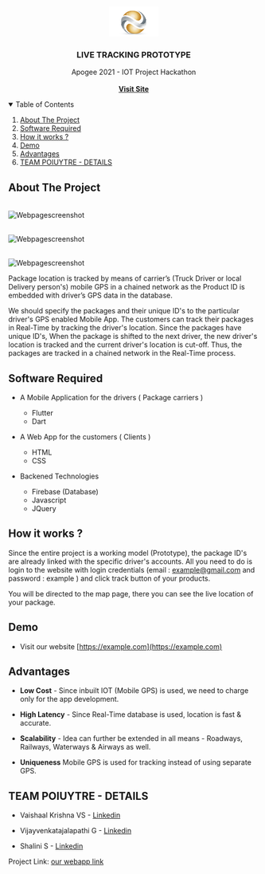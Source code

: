 <!-- PROJECT LOGO -->
<br />
<p align="center">
  <a>
    <img src="assets/images/logo.png" alt="Logo" width="100" height="60">
  </a>

  <h3 align="center">LIVE TRACKING PROTOTYPE</h3>

  <p align="center">
    Apogee 2021 - IOT Project Hackathon
    <br /><br />
    <a href="#"><strong>Visit Site</strong></a>
    <br />
    </p>
</p>



<!-- TABLE OF CONTENTS -->
<details open="open">
  <summary>Table of Contents</summary>
  <ol>
    <li>
      <a href="#about-the-project">About The Project</a>
    </li>
    <li><a href="#software required">Software Required</a></li>
    <li><a href="#How it works ?">How it works ?</a></li>
    <li><a href="#Demo">Demo</a></li>
    <li><a href="#Advantages">Advantages</a></li>
    <li><a href="#TEAM POIUYTRE - DETAILS">TEAM POIUYTRE - DETAILS</a></li>
  </ol>
</details>



<!-- ABOUT THE PROJECT -->
## About The Project
<a><br />
<img src="https://github.com/shalini-saravanan/livetracking/blob/main/assets/images/Screenshot1.png" alt="Webpagescreenshot">
</a>

<a><br />
<img src="https://github.com/shalini-saravanan/livetracking/blob/main/assets/images/Screenshot2.png" alt="Webpagescreenshot">
</a>

<a><br />
<img src="https://github.com/shalini-saravanan/livetracking/blob/main/assets/images/Screenshot3.png" alt="Webpagescreenshot">
</a>
 
 
   Package location is tracked by means of carrier’s (Truck Driver or local Delivery person's) mobile GPS in a chained network as the Product ID  is embedded with driver’s GPS data in the database.

We should specify the packages and their unique ID's to the particular driver's GPS enabled Mobile App. The customers can track their packages in Real-Time by tracking the driver's location. Since the packages have unique ID's, When the package is shifted to the next driver, the new driver's location is tracked and the current driver's location is cut-off. Thus, the packages are tracked in a chained network in the Real-Time process.


## Software Required

*  A Mobile Application for the drivers ( Package carriers )
      * Flutter
      * Dart

*  A Web App for the customers ( Clients )
      * HTML
      * CSS
      
*  Backened Technologies
      * Firebase (Database)
      * Javascript
      * JQuery

<!-- GETTING STARTED -->
## How it works ?

Since the entire project is a working model (Prototype), the package ID's are already linked with the specific driver's accounts. All you need to do is login to the website with login credentials (email : example@gmail.com and password : example ) and click track button of your products.

You will be directed to the map page, there you can see the live location of your package.

## Demo

* Visit our website [https://example.com](https://example.com)
    
## Advantages

* <b>Low Cost</b> - 
    Since inbuilt IOT (Mobile GPS) is used, we need to charge only for the app development.
    
* <b>High Latency</b> - 
    Since Real-Time database is used, location is fast & accurate.

* <b>Scalability</b> - 
    Idea can further be extended in all means - Roadways, Railways, Waterways & Airways as well.

* <b>Uniqueness</b>
    Mobile GPS is used for tracking instead of using separate GPS.
    

<!-- TEAM -->
## TEAM POIUYTRE - DETAILS

 * Vaishaal Krishna VS - [Linkedin](https://www.linkedin.com/in/vaishaal-krishna-vs-21222b117/)
 
 * Vijayvenkatajalapathi G - [Linkedin](https://www.linkedin.com/in/vijayvenkatajalapathi/)
 
 * Shalini S - [Linkedin](https://www.linkedin.com/in/shalini-saravanan/)
 
 
Project Link: [our webapp link](https://www.google.com)



<!-- MARKDOWN LINKS & IMAGES -->

[product-screenshot1]: assets/images/screenshot1.png
[product-screenshot2]: assets/images/screenshot2.png
[product-screenshot3]: assets/images/screenshot3.png


